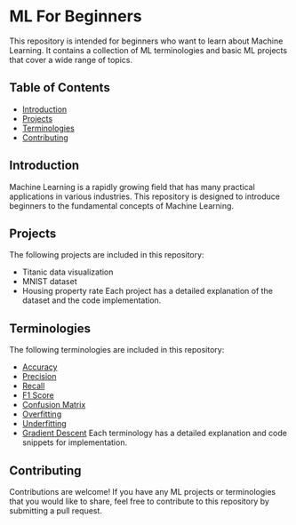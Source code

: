 # ML For Beginners

This repository is intended for beginners who want to learn about Machine Learning. It contains a collection of ML terminologies and basic ML projects that cover a wide range of topics.

## Table of Contents

- [Introduction](https://github.com/CodingMantras/ml-for-beginners#introduction)
- [Projects](https://github.com/CodingMantras/ml-for-beginners#projects)
- [Terminologies](https://github.com/CodingMantras/ml-for-beginners#terminologies)
- [Contributing](https://github.com/CodingMantras/ml-for-beginners#contributing)

## Introduction

Machine Learning is a rapidly growing field that has many practical applications in various industries. This repository is designed to introduce beginners to the fundamental concepts of Machine Learning.

## Projects

The following projects are included in this repository:

- Titanic data visualization
- MNIST dataset
- Housing property rate
Each project has a detailed explanation of the dataset and the code implementation.

## Terminologies

The following terminologies are included in this repository:

- [Accuracy](https://github.com/CodingMantras/ml-for-beginners/blob/master/precision-recall-accuracy-f1score/accuracy_of_ml_model.md)
- [Precision](https://github.com/CodingMantras/ml-for-beginners/blob/master/precision-recall-accuracy-f1score/precision_of_ml_model.md)
- [Recall](https://github.com/CodingMantras/ml-for-beginners/blob/master/precision-recall-accuracy-f1score/recall_of_an_ml_model.md)
- [F1 Score](https://github.com/CodingMantras/ml-for-beginners/blob/master/precision-recall-accuracy-f1score/f1_score_of_ml_model.md)
- [Confusion Matrix]()
- [Overfitting]()
- [Underfitting]()
- [Gradient Descent]()
Each terminology has a detailed explanation and code snippets for implementation.

## Contributing

Contributions are welcome! If you have any ML projects or terminologies that you would like to share, feel free to contribute to this repository by submitting a pull request.
